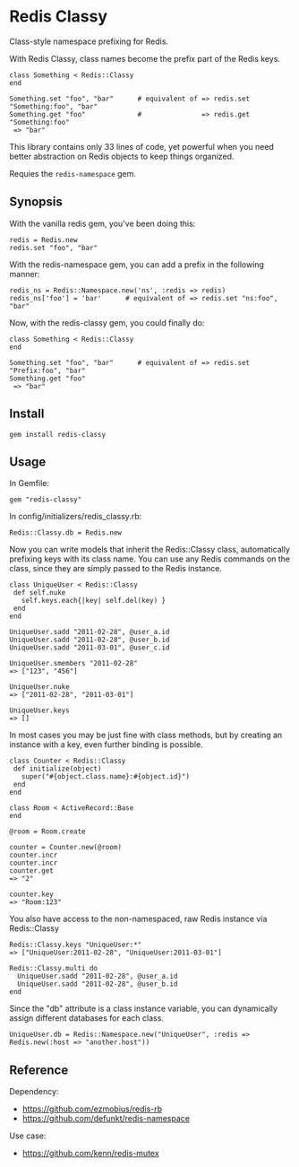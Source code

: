 Redis Classy
============

Class-style namespace prefixing for Redis.

With Redis Classy, class names become the prefix part of the Redis keys.

    class Something < Redis::Classy
    end
    
    Something.set "foo", "bar"      # equivalent of => redis.set "Something:foo", "bar"
    Something.get "foo"             #               => redis.get "Something:foo"
     => "bar"

This library contains only 33 lines of code, yet powerful when you need better abstraction on Redis objects to keep things organized.

Requies the `redis-namespace` gem.

Synopsis
--------

With the vanilla redis gem, you've been doing this:

    redis = Redis.new
    redis.set "foo", "bar"

With the redis-namespace gem, you can add a prefix in the following manner:

    redis_ns = Redis::Namespace.new('ns', :redis => redis)
    redis_ns['foo'] = 'bar'      # equivalent of => redis.set "ns:foo", "bar"

Now, with the redis-classy gem, you could finally do:

    class Something < Redis::Classy
    end
    
    Something.set "foo", "bar"      # equivalent of => redis.set "Prefix:foo", "bar"
    Something.get "foo"
     => "bar"

Install
-------

    gem install redis-classy

Usage
-----

In Gemfile:

    gem "redis-classy"

In config/initializers/redis_classy.rb:

    Redis::Classy.db = Redis.new

Now you can write models that inherit the Redis::Classy class, automatically prefixing keys with its class name.
You can use any Redis commands on the class, since they are simply passed to the Redis instance.

    class UniqueUser < Redis::Classy
     def self.nuke
       self.keys.each{|key| self.del(key) }
     end
    end
    
    UniqueUser.sadd "2011-02-28", @user_a.id
    UniqueUser.sadd "2011-02-28", @user_b.id
    UniqueUser.sadd "2011-03-01", @user_c.id
    
    UniqueUser.smembers "2011-02-28"
    => ["123", "456"]
    
    UniqueUser.nuke
    => ["2011-02-28", "2011-03-01"]
    
    UniqueUser.keys
    => []

In most cases you may be just fine with class methods, but by creating an instance with a key, even further binding is possible.

    class Counter < Redis::Classy
     def initialize(object)
       super("#{object.class.name}:#{object.id}")
     end
    end
    
    class Room < ActiveRecord::Base
    end
    
    @room = Room.create
    
    counter = Counter.new(@room)
    counter.incr
    counter.incr
    counter.get
    => "2"
    
    counter.key
    => "Room:123"

You also have access to the non-namespaced, raw Redis instance via Redis::Classy

    Redis::Classy.keys "UniqueUser:*"
    => ["UniqueUser:2011-02-28", "UniqueUser:2011-03-01"]
    
    Redis::Classy.multi do
      UniqueUser.sadd "2011-02-28", @user_a.id
      UniqueUser.sadd "2011-02-28", @user_b.id
    end

Since the "db" attribute is a class instance variable, you can dynamically assign different databases for each class.

    UniqueUser.db = Redis::Namespace.new("UniqueUser", :redis => Redis.new(:host => "another.host"))

Reference
---------

Dependency:

* <https://github.com/ezmobius/redis-rb>
* <https://github.com/defunkt/redis-namespace>

Use case:

* <https://github.com/kenn/redis-mutex>
